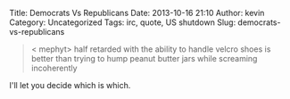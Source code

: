 Title: Democrats Vs Republicans
Date: 2013-10-16 21:10
Author: kevin
Category: Uncategorized
Tags: irc, quote, US shutdown
Slug: democrats-vs-republicans

> < mephyt> half retarded with the ability to handle velcro shoes is
> better than trying to hump peanut butter jars while screaming
> incoherently

I'll let you decide which is which.
